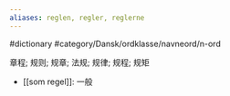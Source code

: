 ```yaml
---
aliases: reglen, regler, reglerne
---
```

#dictionary #category/Dansk/ordklasse/navneord/n-ord 

章程; 规则; 规章; 法规; 规律; 规程; 规矩

- [[som regel]]: 一般